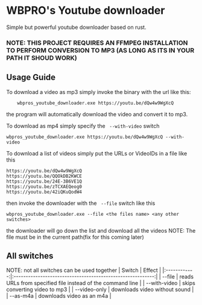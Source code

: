 # **WBPRO's Youtube downloader**
Simple but powerful youtube downloader based on rust.
### NOTE: THIS PROJECT REQUIRES AN FFMPEG INSTALLATION TO PERFORM CONVERSION TO MP3 (AS LONG AS ITS IN YOUR PATH IT SHOUD WORK)
## **Usage Guide**
To download a video as mp3 simply invoke the binary with the url
like this:
``` 
    wbpros_youtube_downloader.exe https://youtu.be/dQw4w9WgXcQ
``` 
the program will automatically download the video and convert it to mp3.

To download as mp4 simply specify the ``` --with-video``` switch
``` 
wbpros_youtube_downloader.exe https://youtu.be/dQw4w9WgXcQ --with-video
``` 
To download a list of videos simply put the URLs or VideoIDs in a file like this
``` 
https://youtu.be/dQw4w9WgXcQ
https://youtu.be/QQOkDB2KWCE
https://youtu.be/24E-3B6VE1Q
https://youtu.be/zTCXAEQeog0
https://youtu.be/42iQKuQodW4
``` 
then invoke the downloader with the ``` --file``` switch like this
``` 
wbpros_youtube_downloader.exe --file <the files name> <any other switches>
``` 
the downloader will go down the list and download all the videos
NOTE: The file must be in the current path(fix for this coming later)

## All switches
NOTE: not all switches can be used together
|    Switch    |                           Effect                           |
|:------------:|:----------------------------------------------------------:|
| --file       | reads URLs from specified file instead of the command line |
| --with-video | skips converting video to mp3                              |
| --video-only | downloads video without sound                              |
| --as-m4a     | downloads video as an m4a                                  |